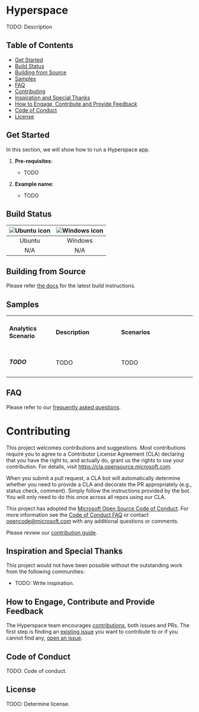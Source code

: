 # Hyperspace

TODO: Description

## Table of Contents

- [Get Started](#get-started)
- [Build Status](#build-status)
- [Building from Source](#building-from-source)
- [Samples](#samples)
- [FAQ](#faq)
- [Contributing](#contributing)
- [Inspiration and Special Thanks](#inspiration-and-special-thanks)
- [How to Engage, Contribute and Provide Feedback](#how-to-engage-contribute-and-provide-feedback)
- [Code of Conduct](#code-of-conduct)
- [License](#license)

## Get Started

In this section, we will show how to run a Hyperspace app.

1. **Pre-requisites**:
    - TODO

2. **Example name**:
    - TODO

## Build Status

| ![Ubuntu icon](docs/img/ubuntu-icon-32.png) | ![Windows icon](docs/img/windows-icon-32.png) |
| :---:         |          :---: |
| Ubuntu | Windows |
| N/A | N/A |

## Building from Source

Please refer [the docs](docs/_docs/06-dg-building-from-source.md) for the latest build instructions.

<a name="samples"></a>
## Samples

<table>
 <tr>
   <td width="25%">
      <h4><b>Analytics Scenario</b></h4>
  </td>
  <td>
      <h4 width="35%"><b>Description</b></h4>
  </td>
  <td>
      <h4><b>Scenarios</b></h4>
  </td>
 </tr>
 <tr>
   <td width="25%">
      <h5>TODO</h5>
  </td>
  <td width="35%">
  TODO
  </td>
  <td>
     TODO
  </td>
 </tr>
</table>

## FAQ

Please refer to our [frequently asked questions](docs/faq.md).

# Contributing

This project welcomes contributions and suggestions.  Most contributions require you to agree to a
Contributor License Agreement (CLA) declaring that you have the right to, and actually do, grant us
the rights to use your contribution. For details, visit https://cla.opensource.microsoft.com.

When you submit a pull request, a CLA bot will automatically determine whether you need to provide
a CLA and decorate the PR appropriately (e.g., status check, comment). Simply follow the instructions
provided by the bot. You will only need to do this once across all repos using our CLA.

This project has adopted the [Microsoft Open Source Code of Conduct](https://opensource.microsoft.com/codeofconduct/).
For more information see the [Code of Conduct FAQ](https://opensource.microsoft.com/codeofconduct/faq/) or
contact [opencode@microsoft.com](mailto:opencode@microsoft.com) with any additional questions or comments.

Please review our [contribution guide](CONTRIBUTING.md).

## Inspiration and Special Thanks

This project would not have been possible without the outstanding work from the following communities:

- TODO: Write inspiration.

## How to Engage, Contribute and Provide Feedback

The Hyperspace team encourages [contributions](docs/contributing.md), both issues and PRs. The first step is finding an [existing issue](todo) you want to contribute to or if you cannot find any, [open an issue](todo).

## Code of Conduct

TODO: Code of conduct.

<a name="license"></a>
## License

TODO: Determine license.
